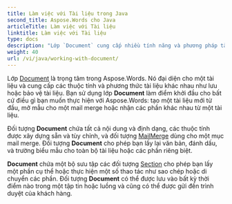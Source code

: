 ```yaml
---
title: Làm việc với Tài liệu trong Java
second_title: Aspose.Words cho Java
articleTitle: Làm việc với Tài liệu
linktitle: Làm việc với Tài liệu
type: docs
description: "Lớp `Document` cung cấp nhiều tính năng và phương pháp tài liệu. Bạn sử dụng lớp `Document` làm điểm bắt đầu cho bất cứ điều gì bạn muốn thực hiện với Aspose.Words cho Java. Đối tượng `Document` có thể được lưu vào một tập tin hoặc luồng và cũng có thể được gửi đến trình duyệt."
weight: 40
url: /vi/java/working-with-document/
---
```


Lớp [Document](https://reference.aspose.com/words/java/com.aspose.words/document/) là trọng tâm trong Aspose.Words. Nó đại diện cho một tài liệu và cung cấp các thuộc tính và phương thức tài liệu khác nhau như lưu hoặc bảo vệ tài liệu. Bạn sử dụng lớp **Document** làm điểm khởi đầu cho bất cứ điều gì bạn muốn thực hiện với Aspose.Words: tạo một tài liệu mới từ đầu, mở mẫu cho một mail merge hoặc nhận các phần khác nhau từ một tài liệu.

Đối tượng **Document** chứa tất cả nội dung và định dạng, các thuộc tính được xây dựng sẵn và tùy chỉnh, và đối tượng [MailMerge](https://reference.aspose.com/words/java/com.aspose.words/mailmerge/) dùng cho một mục mail merge. Đối tượng **Document** cho phép bạn lấy lại văn bản, đánh dấu, và trường biểu mẫu cho toàn bộ tài liệu hoặc các phần riêng biệt.

**Document** chứa một bộ sưu tập các đối tượng [Section](https://reference.aspose.com/words/java/com.aspose.words/section/) cho phép bạn lấy một phần cụ thể hoặc thực hiện một số thao tác như sao chép hoặc di chuyển các phần. Đối tượng **Document** có thể được lưu vào bất kỳ thời điểm nào trong một tập tin hoặc luồng và cũng có thể được gửi đến trình duyệt của khách hàng.
